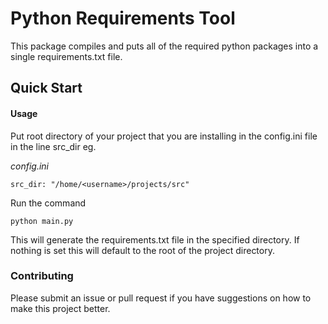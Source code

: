 # Python Requirements Tool

This package compiles and puts all of the required python packages into a single requirements.txt file.

## Quick Start

#### Usage
Put root directory of your project that you are installing in the config.ini file in the
line src_dir eg.

*config.ini*
```
src_dir: "/home/<username>/projects/src"
```

Run the command 
```
python main.py
```

This will generate the requirements.txt file in the specified directory.
If nothing is set this will default to the root of the project directory.


### Contributing
Please submit an issue or pull request if you have suggestions on how to make this project better.